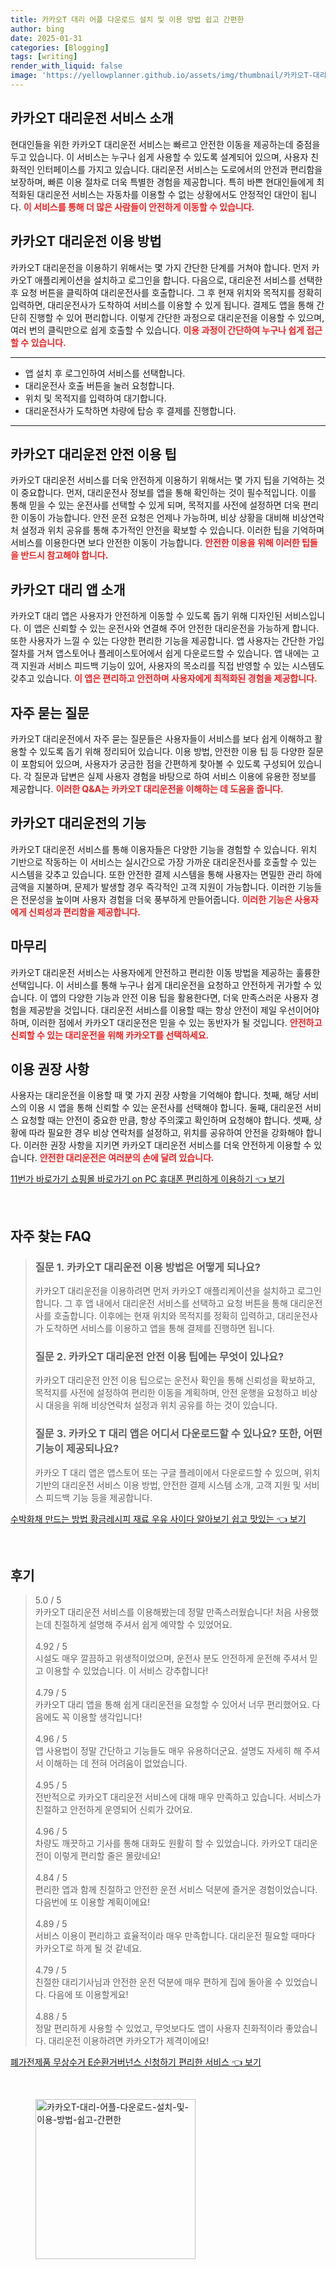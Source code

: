 ```yaml
---
title: 카카오T 대리 어플 다운로드 설치 및 이용 방법 쉽고 간편한
author: bing
date: 2025-01-31
categories: [Blogging]
tags: [writing]
render_with_liquid: false
image: 'https://yellowplanner.github.io/assets/img/thumbnail/카카오T-대리-어플-다운로드-설치-및-이용-방법-쉽고-간편한.webp'
---
```



<h2 id='카카오T 대리운전 서비스 소개'>카카오T 대리운전 서비스 소개</h2>

<p>현대인들을 위한 카카오T 대리운전 서비스는 빠르고 안전한 이동을 제공하는데 중점을 두고 있습니다. 이 서비스는 누구나 쉽게 사용할 수 있도록 설계되어 있으며, 사용자 친화적인 인터페이스를 가지고 있습니다. 대리운전 서비스는 도로에서의 안전과 편리함을 보장하며, 빠른 이용 절차로 더욱 특별한 경험을 제공합니다. 특히 바쁜 현대인들에게 최적화된 대리운전 서비스는 자동차를 이용할 수 없는 상황에서도 안정적인 대안이 됩니다. <b><span style="color: #ee2323;">이 서비스를 통해 더 많은 사람들이 안전하게 이동할 수 있습니다.</span></b></p>

<h2 id='카카오T 대리운전 이용 방법'>카카오T 대리운전 이용 방법</h2>

<p>카카오T 대리운전을 이용하기 위해서는 몇 가지 간단한 단계를 거쳐야 합니다. 먼저 카카오T 애플리케이션을 설치하고 로그인을 합니다. 다음으로, 대리운전 서비스를 선택한 후 요청 버튼을 클릭하여 대리운전사를 호출합니다. 그 후 현재 위치와 목적지를 정확히 입력하면, 대리운전사가 도착하여 서비스를 이용할 수 있게 됩니다. 결제도 앱을 통해 간단히 진행할 수 있어 편리합니다. 이렇게 간단한 과정으로 대리운전을 이용할 수 있으며, 여러 번의 클릭만으로 쉽게 호출할 수 있습니다. <b><span style="color: #ee2323;">이용 과정이 간단하여 누구나 쉽게 접근 할 수 있습니다.</span></b></p>

<hr />

<ul>
    <li>앱 설치 후 로그인하여 서비스를 선택합니다.</li>
    <li>대리운전사 호출 버튼을 눌러 요청합니다.</li>
    <li>위치 및 목적지를 입력하여 대기합니다.</li>
    <li>대리운전사가 도착하면 차량에 탑승 후 결제를 진행합니다.</li>
</ul>

<hr />

<h2 id='카카오T 대리운전 안전 이용 팁'>카카오T 대리운전 안전 이용 팁</h2>

<p>카카오T 대리운전 서비스를 더욱 안전하게 이용하기 위해서는 몇 가지 팁을 기억하는 것이 중요합니다. 먼저, 대리운전사 정보를 앱을 통해 확인하는 것이 필수적입니다. 이를 통해 믿을 수 있는 운전사를 선택할 수 있게 되며, 목적지를 사전에 설정하면 더욱 편리한 이동이 가능합니다. 안전 운전 요청은 언제나 가능하며, 비상 상황을 대비해 비상연락처 설정과 위치 공유를 통해 추가적인 안전을 확보할 수 있습니다. 이러한 팁을 기억하며 서비스를 이용한다면 보다 안전한 이동이 가능합니다. <b><span style="color: #ee2323;">안전한 이용을 위해 이러한 팁들을 반드시 참고해야 합니다.</span></b></p>

<h2 id='카카오T 대리 앱 소개'>카카오T 대리 앱 소개</h2>

<p>카카오T 대리 앱은 사용자가 안전하게 이동할 수 있도록 돕기 위해 디자인된 서비스입니다. 이 앱은 신뢰할 수 있는 운전사와 연결해 주어 안전한 대리운전을 가능하게 합니다. 또한 사용자가 느낄 수 있는 다양한 편리한 기능을 제공합니다. 앱 사용자는 간단한 가입 절차를 거쳐 앱스토어나 플레이스토어에서 쉽게 다운로드할 수 있습니다. 앱 내에는 고객 지원과 서비스 피드백 기능이 있어, 사용자의 목소리를 직접 반영할 수 있는 시스템도 갖추고 있습니다. <b><span style="color: #ee2323;">이 앱은 편리하고 안전하며 사용자에게 최적화된 경험을 제공합니다.</span></b></p>

<h2 id='자주 묻는 질문'>자주 묻는 질문</h2>

<p>카카오T 대리운전에서 자주 묻는 질문들은 사용자들이 서비스를 보다 쉽게 이해하고 활용할 수 있도록 돕기 위해 정리되어 있습니다. 이용 방법, 안전한 이용 팁 등 다양한 질문이 포함되어 있으며, 사용자가 궁금한 점을 간편하게 찾아볼 수 있도록 구성되어 있습니다. 각 질문과 답변은 실제 사용자 경험을 바탕으로 하여 서비스 이용에 유용한 정보를 제공합니다. <b><span style="color: #ee2323;">이러한 Q&A는 카카오T 대리운전을 이해하는 데 도움을 줍니다.</span></b></p>

<h2 id='카카오T 대리운전의 기능'>카카오T 대리운전의 기능</h2>

<p>카카오T 대리운전 서비스를 통해 이용자들은 다양한 기능을 경험할 수 있습니다. 위치 기반으로 작동하는 이 서비스는 실시간으로 가장 가까운 대리운전사를 호출할 수 있는 시스템을 갖추고 있습니다. 또한 안전한 결제 시스템을 통해 사용자는 면밀한 관리 하에 금액을 지불하며, 문제가 발생할 경우 즉각적인 고객 지원이 가능합니다. 이러한 기능들은 전문성을 높이며 사용자 경험을 더욱 풍부하게 만들어줍니다. <b><span style="color: #ee2323;">이러한 기능은 사용자에게 신뢰성과 편리함을 제공합니다.</span></b></p>

<h2 id='마무리'>마무리</h2>

<p>카카오T 대리운전 서비스는 사용자에게 안전하고 편리한 이동 방법을 제공하는 훌륭한 선택입니다. 이 서비스를 통해 누구나 쉽게 대리운전을 요청하고 안전하게 귀가할 수 있습니다. 이 앱의 다양한 기능과 안전 이용 팁을 활용한다면, 더욱 만족스러운 사용자 경험을 제공받을 것입니다. 대리운전 서비스를 이용할 때는 항상 안전이 제일 우선이어야 하며, 이러한 점에서 카카오T 대리운전은 믿을 수 있는 동반자가 될 것입니다. <b><span style="color: #ee2323;">안전하고 신뢰할 수 있는 대리운전을 위해 카카오T를 선택하세요.</span></b></p>

<h2 id='이용 권장 사항'>이용 권장 사항</h2>

<p>사용자는 대리운전을 이용할 때 몇 가지 권장 사항을 기억해야 합니다. 첫째, 해당 서비스의 이용 시 앱을 통해 신뢰할 수 있는 운전사를 선택해야 합니다. 둘째, 대리운전 서비스 요청할 때는 안전이 중요한 만큼, 항상 주의深고 확인하며 요청해야 합니다. 셋째, 상황에 따라 필요한 경우 비상 연락처를 설정하고, 위치를 공유하여 안전을 강화해야 합니다. 이러한 권장 사항을 지키면 카카오T 대리운전 서비스를 더욱 안전하게 이용할 수 있습니다. <b><span style="color: #ee2323;">안전한 대리운전은 여러분의 손에 달려 있습니다.</span></b></p>


<p><a class="click-button" title="11번가 바로가기 쇼핑몰 바로가기 on PC 휴대폰 편리하게 이용하기" href="https://yellowplanner.github.io/posts/11%EB%B2%88%EA%B0%80-%EB%B0%94%EB%A1%9C%EA%B0%80%EA%B8%B0-%EC%87%BC%ED%95%91%EB%AA%B0-%EB%B0%94%EB%A1%9C%EA%B0%80%EA%B8%B0-on-PC-%ED%9C%B4%EB%8C%80%ED%8F%B0-%ED%8E%B8%EB%A6%AC%ED%95%98%EA%B2%8C-%EC%9D%B4%EC%9A%A9%ED%95%98%EA%B8%B0/" rel="dofollow">11번가 바로가기 쇼핑몰 바로가기 on PC 휴대폰 편리하게 이용하기 👈 보기</a></p><br>
<h2 id='자주_찾는_FAQ'>자주 찾는 FAQ</h2>
<div itemscope="" itemtype="https://schema.org/FAQPage"> 
<blockquote> 
<div itemscope="" itemprop="mainEntity" itemtype="https://schema.org/Question"> 
<h3 itemprop="name">질문 1. 카카오T 대리운전 이용 방법은 어떻게 되나요?</h3> 
<div itemscope="" itemprop="acceptedAnswer" itemtype="https://schema.org/Answer"> 
<span itemprop="text"> 
<p>카카오T 대리운전을 이용하려면 먼저 카카오T 애플리케이션을 설치하고 로그인합니다. 그 후 앱 내에서 대리운전 서비스를 선택하고 요청 버튼을 통해 대리운전사를 호출합니다. 이후에는 현재 위치와 목적지를 정확히 입력하고, 대리운전사가 도착하면 서비스를 이용하고 앱을 통해 결제를 진행하면 됩니다.</p> 
</span> 
</div> 
</div> 

<div itemscope="" itemprop="mainEntity" itemtype="https://schema.org/Question"> 
<h3 itemprop="name">질문 2. 카카오T 대리운전 안전 이용 팁에는 무엇이 있나요?</h3> 
<div itemscope="" itemprop="acceptedAnswer" itemtype="https://schema.org/Answer"> 
<span itemprop="text"> 
<p>카카오T 대리운전 안전 이용 팁으로는 운전사 확인을 통해 신뢰성을 확보하고, 목적지를 사전에 설정하여 편리한 이동을 계획하며, 안전 운행을 요청하고 비상 시 대응을 위해 비상연락처 설정과 위치 공유를 하는 것이 있습니다.</p> 
</span> 
</div> 
</div> 

<div itemscope="" itemprop="mainEntity" itemtype="https://schema.org/Question"> 
<h3 itemprop="name">질문 3. 카카오 T 대리 앱은 어디서 다운로드할 수 있나요? 또한, 어떤 기능이 제공되나요?</h3> 
<div itemscope="" itemprop="acceptedAnswer" itemtype="https://schema.org/Answer"> 
<span itemprop="text"> 
<p>카카오 T 대리 앱은 앱스토어 또는 구글 플레이에서 다운로드할 수 있으며, 위치 기반의 대리운전 서비스 이용 방법, 안전한 결제 시스템 소개, 고객 지원 및 서비스 피드백 기능 등을 제공합니다.</p> 
</span> 
</div> 
</div> 

</blockquote> 
</div>
<p><a class="click-button" title="수박화채 만드는 방법 황금레시피 재료 우유 사이다 알아보기 쉽고 맛있는" href="https://yellowplanner.github.io/posts/%EC%88%98%EB%B0%95%ED%99%94%EC%B1%84-%EB%A7%8C%EB%93%9C%EB%8A%94-%EB%B0%A9%EB%B2%95-%ED%99%A9%EA%B8%88%EB%A0%88%EC%8B%9C%ED%94%BC-%EC%9E%AC%EB%A3%8C-%EC%9A%B0%EC%9C%A0-%EC%82%AC%EC%9D%B4%EB%8B%A4-%EC%95%8C%EC%95%84%EB%B3%B4%EA%B8%B0-%EC%89%BD%EA%B3%A0-%EB%A7%9B%EC%9E%88%EB%8A%94/" rel="dofollow">수박화채 만드는 방법 황금레시피 재료 우유 사이다 알아보기 쉽고 맛있는 👈 보기</a></p><br>
<h2 id='후기'>후기</h2>
<div itemscope itemtype="https://schema.org/Product">
  <blockquote>
  <div itemprop="review" itemscope itemtype="https://schema.org/Review">
      <div itemprop="reviewRating" itemscope itemtype="https://schema.org/Rating"> <span itemprop="ratingValue">5.0</span> / <span itemprop="bestRating">5</span> </div>
      <span itemprop="reviewBody">카카오T 대리운전 서비스를 이용해봤는데 정말 만족스러웠습니다! 처음 사용했는데 친절하게 설명해 주셔서 쉽게 예약할 수 있었어요. </span>
  </div>
  <br>
  <div itemprop="review" itemscope itemtype="https://schema.org/Review">
      <div itemprop="reviewRating" itemscope itemtype="https://schema.org/Rating"> <span itemprop="ratingValue">4.92</span> / <span itemprop="bestRating">5</span> </div>
      <span itemprop="reviewBody">시설도 매우 깔끔하고 위생적이었으며, 운전사 분도 안전하게 운전해 주셔서 믿고 이용할 수 있었습니다. 이 서비스 강추합니다!</span>
  </div>
  <br>
  <div itemprop="review" itemscope itemtype="https://schema.org/Review">
      <div itemprop="reviewRating" itemscope itemtype="https://schema.org/Rating"> <span itemprop="ratingValue">4.79</span> / <span itemprop="bestRating">5</span> </div>
      <span itemprop="reviewBody">카카오T 대리 앱을 통해 쉽게 대리운전을 요청할 수 있어서 너무 편리했어요. 다음에도 꼭 이용할 생각입니다!</span>
  </div>
  <br>
  <div itemprop="review" itemscope itemtype="https://schema.org/Review">
      <div itemprop="reviewRating" itemscope itemtype="https://schema.org/Rating"> <span itemprop="ratingValue">4.96</span> / <span itemprop="bestRating">5</span> </div>
      <span itemprop="reviewBody">앱 사용법이 정말 간단하고 기능들도 매우 유용하더군요. 설명도 자세히 해 주셔서 이해하는 데 전혀 어려움이 없었습니다.</span>
  </div>
  <br>
  <div itemprop="review" itemscope itemtype="https://schema.org/Review">
      <div itemprop="reviewRating" itemscope itemtype="https://schema.org/Rating"> <span itemprop="ratingValue">4.95</span> / <span itemprop="bestRating">5</span> </div>
      <span itemprop="reviewBody">전반적으로 카카오T 대리운전 서비스에 대해 매우 만족하고 있습니다. 서비스가 친절하고 안전하게 운영되어 신뢰가 갔어요.</span>
  </div>
  <br>
  <div itemprop="review" itemscope itemtype="https://schema.org/Review">
      <div itemprop="reviewRating" itemscope itemtype="https://schema.org/Rating"> <span itemprop="ratingValue">4.96</span> / <span itemprop="bestRating">5</span> </div>
      <span itemprop="reviewBody">차량도 깨끗하고 기사를 통해 대화도 원활히 할 수 있었습니다. 카카오T 대리운전이 이렇게 편리할 줄은 몰랐네요!</span>
  </div>
  <br>
  <div itemprop="review" itemscope itemtype="https://schema.org/Review">
      <div itemprop="reviewRating" itemscope itemtype="https://schema.org/Rating"> <span itemprop="ratingValue">4.84</span> / <span itemprop="bestRating">5</span> </div>
      <span itemprop="reviewBody">편리한 앱과 함께 친절하고 안전한 운전 서비스 덕분에 즐거운 경험이었습니다. 다음번에 또 이용할 계획이에요!</span>
  </div>
  <br>
  <div itemprop="review" itemscope itemtype="https://schema.org/Review">
      <div itemprop="reviewRating" itemscope itemtype="https://schema.org/Rating"> <span itemprop="ratingValue">4.89</span> / <span itemprop="bestRating">5</span> </div>
      <span itemprop="reviewBody">서비스 이용이 편리하고 효율적이라 매우 만족합니다. 대리운전 필요할 때마다 카카오T로 하게 될 것 같네요.</span>
  </div>
  <br>
  <div itemprop="review" itemscope itemtype="https://schema.org/Review">
      <div itemprop="reviewRating" itemscope itemtype="https://schema.org/Rating"> <span itemprop="ratingValue">4.79</span> / <span itemprop="bestRating">5</span> </div>
      <span itemprop="reviewBody">친절한 대리기사님과 안전한 운전 덕분에 매우 편하게 집에 돌아올 수 있었습니다. 다음에 또 이용할게요!</span>
  </div>
  <br>
  <div itemprop="review" itemscope itemtype="https://schema.org/Review">
      <div itemprop="reviewRating" itemscope itemtype="https://schema.org/Rating"> <span itemprop="ratingValue">4.88</span> / <span itemprop="bestRating">5</span> </div>
      <span itemprop="reviewBody">정말 편리하게 사용할 수 있었고, 무엇보다도 앱이 사용자 친화적이라 좋았습니다. 대리운전 이용하려면 카카오T가 제격이에요!</span>
  </div>
  </blockquote>
</div>
<p><a class="click-button" title="폐가전제품 무상수거 E순환거버넌스 신청하기 편리한 서비스" href="https://yellowplanner.github.io/posts/%ED%8F%90%EA%B0%80%EC%A0%84%EC%A0%9C%ED%92%88-%EB%AC%B4%EC%83%81%EC%88%98%EA%B1%B0-E%EC%88%9C%ED%99%98%EA%B1%B0%EB%B2%84%EB%84%8C%EC%8A%A4-%EC%8B%A0%EC%B2%AD%ED%95%98%EA%B8%B0-%ED%8E%B8%EB%A6%AC%ED%95%9C-%EC%84%9C%EB%B9%84%EC%8A%A4/" rel="dofollow">폐가전제품 무상수거 E순환거버넌스 신청하기 편리한 서비스 👈 보기</a></p><br>
<figure class="image"><img src="https://yellowplanner.github.io/assets/img/thumbnail/카카오T-대리-어플-다운로드-설치-및-이용-방법-쉽고-간편한.webp" alt="카카오T-대리-어플-다운로드-설치-및-이용-방법-쉽고-간편한" width="256" height="256"></figure>